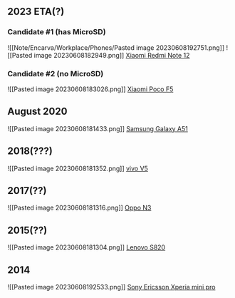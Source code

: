 ## 2023 ETA(?)
### Candidate #1 (has MicroSD)
![[Note/Encarva/Workplace/Phones/Pasted image 20230608192751.png]]
![[Pasted image 20230608182949.png]]
[Xiaomi Redmi Note 12](https://www.gsmarena.com/xiaomi_redmi_note_12-12063.php)

### Candidate #2 (no MicroSD)

![[Pasted image 20230608183026.png]]
[Xiaomi Poco F5](https://www.gsmarena.com/xiaomi_poco_f5-12258.php)


## August 2020

![[Pasted image 20230608181433.png]]
[Samsung Galaxy A51](https://www.gsmarena.com/samsung_galaxy_a51-9963.php)


## 2018(???)
![[Pasted image 20230608181352.png]]
[vivo V5](https://www.gsmarena.com/vivo_v5-8430.php)


## 2017(??)
![[Pasted image 20230608181316.png]]
[Oppo N3](https://www.gsmarena.com/oppo_n3-6752.php)


## 2015(??)
![[Pasted image 20230608181304.png]]
[Lenovo S820](https://www.gsmarena.com/lenovo_s820-5486.php)


## 2014
![[Pasted image 20230608192533.png]]
[Sony Ericsson Xperia mini pro](https://www.gsmarena.com/sony_ericsson_xperia_mini_pro-3713.php)
